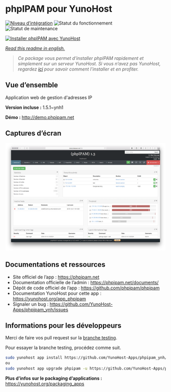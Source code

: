 <!--
N.B.: This README was automatically generated by https://github.com/YunoHost/apps/tree/master/tools/README-generator
It shall NOT be edited by hand.
-->

# phpIPAM pour YunoHost

[![Niveau d’intégration](https://dash.yunohost.org/integration/phpipam.svg)](https://dash.yunohost.org/appci/app/phpipam) ![Statut du fonctionnement](https://ci-apps.yunohost.org/ci/badges/phpipam.status.svg) ![Statut de maintenance](https://ci-apps.yunohost.org/ci/badges/phpipam.maintain.svg)

[![Installer phpIPAM avec YunoHost](https://install-app.yunohost.org/install-with-yunohost.svg)](https://install-app.yunohost.org/?app=phpipam)

*[Read this readme in english.](./README.md)*

> *Ce package vous permet d’installer phpIPAM rapidement et simplement sur un serveur YunoHost.
Si vous n’avez pas YunoHost, regardez [ici](https://yunohost.org/#/install) pour savoir comment l’installer et en profiter.*

## Vue d’ensemble

Application web de gestion d'adresses IP

**Version incluse :** 1.5.1~ynh1

**Démo :** http://demo.phpipam.net

## Captures d’écran

![Capture d’écran de phpIPAM](./doc/screenshots/dashboard.png)

## Documentations et ressources

* Site officiel de l’app : <https://phpipam.net>
* Documentation officielle de l’admin : <https://phpipam.net/documents/>
* Dépôt de code officiel de l’app : <https://github.com/phpipam/phpipam>
* Documentation YunoHost pour cette app : <https://yunohost.org/app_phpipam>
* Signaler un bug : <https://github.com/YunoHost-Apps/phpipam_ynh/issues>

## Informations pour les développeurs

Merci de faire vos pull request sur la [branche testing](https://github.com/YunoHost-Apps/phpipam_ynh/tree/testing).

Pour essayer la branche testing, procédez comme suit.

``` bash
sudo yunohost app install https://github.com/YunoHost-Apps/phpipam_ynh/tree/testing --debug
ou
sudo yunohost app upgrade phpipam -u https://github.com/YunoHost-Apps/phpipam_ynh/tree/testing --debug
```

**Plus d’infos sur le packaging d’applications :** <https://yunohost.org/packaging_apps>